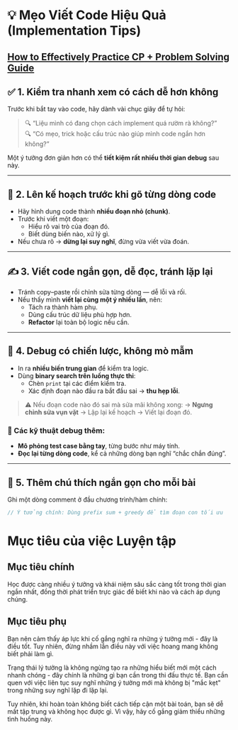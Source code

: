 # 💡 Mẹo Viết Code Hiệu Quả (Implementation Tips)

[How to Effectively Practice CP + Problem Solving Guide](https://codeforces.com/blog/entry/116371)
---

## ✅ 1. Kiểm tra nhanh xem có cách dễ hơn không

Trước khi bắt tay vào code, hãy dành vài chục giây để tự hỏi:

> 🔍 “Liệu mình có đang chọn cách implement quá rườm rà không?”  
> 🔍 “Có mẹo, trick hoặc cấu trúc nào giúp mình code ngắn hơn không?”

Một ý tưởng đơn giản hơn có thể **tiết kiệm rất nhiều thời gian debug** sau này.

---

## 🧠 2. Lên kế hoạch trước khi gõ từng dòng code

- Hãy hình dung code thành **nhiều đoạn nhỏ (chunk)**.
- Trước khi viết một đoạn:
  - Hiểu rõ vai trò của đoạn đó.
  - Biết dùng biến nào, xử lý gì.
- Nếu chưa rõ → **dừng lại suy nghĩ**, đừng vừa viết vừa đoán.

---

## ✍️ 3. Viết code ngắn gọn, dễ đọc, tránh lặp lại

- Tránh copy–paste rồi chỉnh sửa từng dòng — dễ lỗi và rối.
- Nếu thấy mình **viết lại cùng một ý nhiều lần**, nên:
  - Tách ra thành hàm phụ.
  - Dùng cấu trúc dữ liệu phù hợp hơn.
  - **Refactor** lại toàn bộ logic nếu cần.

---

## 🐞 4. Debug có chiến lược, không mò mẫm

- In ra **nhiều biến trung gian** để kiểm tra logic.
- Dùng **binary search trên luồng thực thi**:
  - Chèn `print` tại các điểm kiểm tra.
  - Xác định đoạn nào đầu ra bắt đầu sai → **thu hẹp lỗi**.

> ⚠️ Nếu đoạn code nào đó sai mà sửa mãi không xong:
> → **Ngưng chỉnh sửa vụn vặt** → Lập lại kế hoạch → Viết lại đoạn đó.

### 🔁 Các kỹ thuật debug thêm:
- **Mô phỏng test case bằng tay**, từng bước như máy tính.
- **Đọc lại từng dòng code**, kể cả những dòng bạn nghĩ “chắc chắn đúng”.

---

## 📝 5. Thêm chú thích ngắn gọn cho mỗi bài

Ghi một dòng comment ở đầu chương trình/hàm chính:

```cpp
// Ý tưởng chính: Dùng prefix sum + greedy để tìm đoạn con tối ưu
```

# Mục tiêu của việc Luyện tập

## Mục tiêu chính
Học được càng nhiều ý tưởng và khái niệm sâu sắc càng tốt trong thời gian ngắn nhất, đồng thời phát triển trực giác để biết khi nào và cách áp dụng chúng.

## Mục tiêu phụ
Bạn nên cảm thấy áp lực khi cố gắng nghĩ ra những ý tưởng mới - đây là điều tốt. Tuy nhiên, đừng nhầm lẫn điều này với việc hoang mang không biết phải làm gì.

Trạng thái lý tưởng là không ngừng tạo ra những hiểu biết mới một cách nhanh chóng - đây chính là những gì bạn cần trong thi đấu thực tế. Bạn cần quen với việc liên tục suy nghĩ những ý tưởng mới mà không bị "mắc kẹt" trong những suy nghĩ lặp đi lặp lại.

Tuy nhiên, khi hoàn toàn không biết cách tiếp cận một bài toán, bạn sẽ dễ mất tập trung và không học được gì. Vì vậy, hãy cố gắng giảm thiểu những tình huống này.